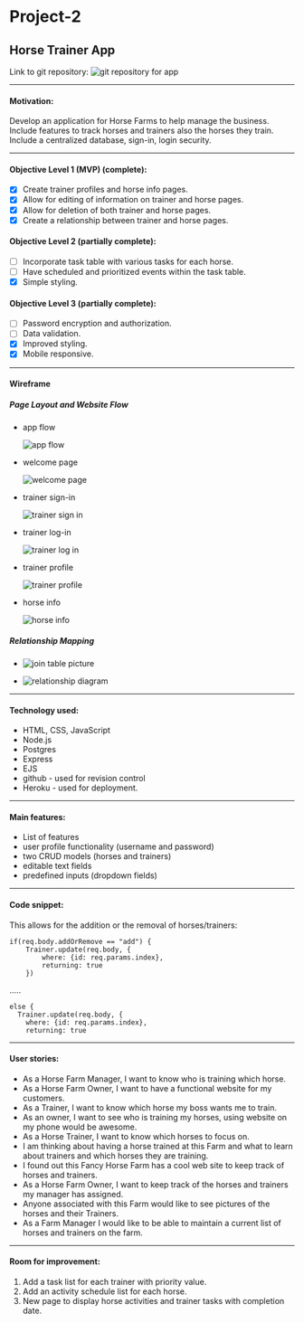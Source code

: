# Project-2
## Horse Trainer App

Link to git repository: ![git repository for app](https://github.com/erithobra/horse-app)

---
#### Motivation:
Develop an application for Horse Farms to help manage the business.  Include features to track horses and trainers also the horses they train.  Include a centralized database, sign-in, login security.

---
#### Objective Level 1 (MVP) (complete):
- [x] Create trainer profiles and horse info pages.
- [x] Allow for editing of information on trainer and horse pages.
- [x] Allow for deletion of both trainer and horse pages.
- [x] Create a relationship between trainer and horse pages.

#### Objective Level 2 (partially complete):
* [ ] Incorporate task table with various tasks for each horse.
* [ ] Have scheduled and prioritized events within the task table.
* [x] Simple styling.

#### Objective Level 3 (partially complete):
* [ ] Password encryption and authorization.
* [ ] Data validation.
* [x] Improved styling.
* [x] Mobile responsive.

---
#### Wireframe

##### Page Layout and Website Flow

 * app flow

    ![app flow](https://i.imgur.com/bPBFk3n.png)

 * welcome page

    ![welcome page](https://i.imgur.com/iPtoXth.png)

 * trainer sign-in

    ![trainer sign in](https://i.imgur.com/lGTRS4l.png)

 * trainer log-in

    ![trainer log in](https://i.imgur.com/hcaQf4W.png)

 * trainer profile

    ![trainer profile](https://i.imgur.com/F1R2JaZ.png)

 * horse info

    ![horse info](https://i.imgur.com/iWoNxVb.png)

##### Relationship Mapping

 * ![join table picture](https://i.imgur.com/3vGNkxR.png)

 * ![relationship diagram](https://i.imgur.com/25CEDuD.png)

---

#### Technology used:
* HTML, CSS, JavaScript
* Node.js
* Postgres
* Express
* EJS
* github - used for revision control
* Heroku - used for deployment.

---

#### Main features:
* List of features
 * user profile functionality (username and password)
 * two CRUD models (horses and trainers)
 * editable text fields
 * predefined inputs (dropdown fields)

---

#### Code snippet:
This allows for the addition or the removal of horses/trainers:
```
if(req.body.addOrRemove == "add") {
    Trainer.update(req.body, {
        where: {id: req.params.index},
        returning: true
    })
```
.....
```
else {
  Trainer.update(req.body, {
    where: {id: req.params.index},
    returning: true
```

---

#### User stories:
* As a Horse Farm Manager, I want to know who is training which horse.
* As a Horse Farm Owner, I want to have a functional website for my customers.
* As a Trainer, I want to know which horse my boss wants me to train.
* As an owner, I want to see who is training my horses, using website on my
 phone would be awesome.
* As a Horse Trainer, I want to know which horses to focus on.
* I am thinking about having a horse trained at this Farm and what to learn about
 trainers and which horses they are training.
* I found out this Fancy Horse Farm has a cool web site to keep track of
 horses and trainers.
* As a Horse Farm Owner, I want to keep track of the horses and trainers
 my manager has assigned.
* Anyone associated with this Farm would like to see pictures of the horses and
 their Trainers.
* As a Farm Manager I would like to be able to maintain a current list of horses and trainers on the farm.

---

#### Room for improvement:
1. Add a task list for each trainer with priority value.
2. Add an activity schedule list for each horse.
3. New page to display horse activities and trainer tasks with completion date.
